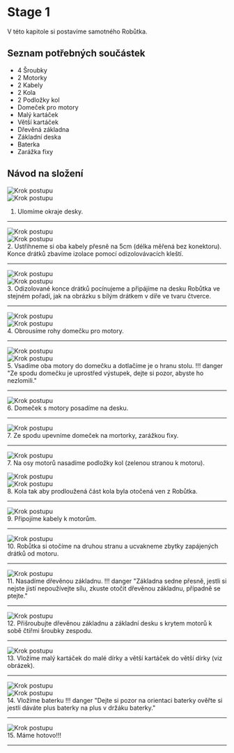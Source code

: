 # Stage 1
V této kapitole si postavíme samotného Robůtka.

## Seznam potřebných součástek
 - 4 Šroubky
 - 2 Motorky
 - 2 Kabely
 - 2 Kola
 - 2 Podložky kol
 - Domeček pro motory
 - Malý kartáček
 - Větší kartáček
 - Dřevěná základna
 - Základní deska
 - Baterka
 - Zarážka fixy


## Návod na složení

![Krok postupu](assets/IMG-step1.png)<br>
![Krok postupu](assets/IMG-step1-done-back.png)<br>
1. Ulomíme okraje desky.
<hr>

![Krok postupu](assets/IMG-step2-cut.png)<br>
![Krok postupu](assets/IMG-step2-done.png)<br>
2. Ustřihneme si oba kabely přesně na 5cm (délka měřená bez konektoru). Konce drátků zbavíme izolace pomocí odizolovávacích kleští.
<hr>

![Krok postupu](assets/IMG-step3-one.png)<br>
![Krok postupu](assets/IMG-step3-two.png)<br>
3. Odizolované konce drátků pocínujeme a připájíme na desku Robůtka ve stejném pořadí, jak na obrázku s bílým drátkem v díře ve tvaru čtverce.

<hr>

![Krok postupu](assets/IMG-step4.png)<br>
![Krok postupu](assets/IMG-step4-doing.png)<br>
4. Obrousíme rohy domečku pro motory.
<hr>

![Krok postupu](assets/IMG-step5.png)<br>
![Krok postupu](assets/IMG-step5-done.png)<br>
5. Vsadíme oba motory do domečku a dotlačíme je o hranu stolu.
!!! danger "Ze spodu domečku je uprostřed výstupek, dejte si pozor, abyste ho nezlomili."
<hr>

![Krok postupu](assets/IMG-step6-house.png)<br>
6. Domeček s motory posadíme na desku. 
<hr>

![Krok postupu](assets/IMG-step6-done.png)<br>
7. Ze spodu upevníme domeček na mortorky, zarážkou fixy.
<hr>

![Krok postupu](assets/IMG-step7.png)<br>
7. Na osy motorů nasadíme podložky kol (zelenou stranou k motoru).

![Krok postupu](assets/IMG-step7-done.png)<br>
![Krok postupu](assets/IMG-step7-detail.png)<br>
8. Kola tak aby prodloužená část kola byla otočená ven z Robůtka.
<hr>

![Krok postupu](assets/IMG-step8-done.png)<br>
9. Připojíme kabely k motorům.
<hr>

![Krok postupu](assets/IMG-step9-done.png)<br>
10. Robůtka si otočíme na druhou stranu a ucvakneme zbytky zapájených drátků od motoru.
<hr>

![Krok postupu](assets/IMG-step10-done.png)<br>
11. Nasadíme dřevěnou základnu.
!!! danger "Základna sedne přesně, jestli si nejste jistí nepoužívejte sílu, zkuste otočit dřevěnou základnu, případně se ptejte."
<hr>
 
![Krok postupu](assets/IMG-step11-done.png)<br>
12. Přišroubujte dřevěnou základnu a základní desku s krytem motorů k sobě čtiřmi šroubky zespodu.
<hr>

![Krok postupu](assets/IMG-step12-done.png)<br>
13. Vložíme malý kartáček do malé dírky a větší kartáček do větší dírky (viz obrázek).
<hr>

![Krok postupu](assets/IMG-step13.png)<br>
![Krok postupu](assets/IMG-step13-done.png)<br>
14. Vložíme baterku 
!!! danger "Dejte si pozor na orientaci baterky ověřte si jestli dáváte plus baterky na plus v držáku baterky."
<hr>

![Krok postupu](assets/IMG-step13-done.png)<br>
15. Máme hotovo!!!
<hr>
 
